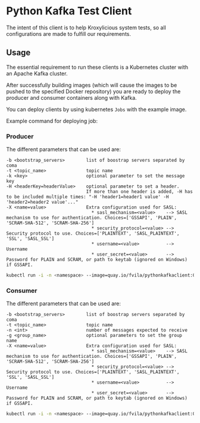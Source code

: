 # Python Kafka Test Client

The intent of this client is to help Kroxylicious system tests, so all configurations are made to fulfill our requirements.

## Usage

The essential requirement to run these clients is a Kubernetes cluster with an Apache Kafka cluster.

After successfully building images (which will cause the images to be pushed to the specified Docker repository) you are ready to deploy the producer and consumer containers along with Kafka.

You can deploy clients by using kubernetes `Jobs` with the example image.

Example command for deploying job:

### Producer

The different parameters that can be used are:
```
-b <bootstrap_servers>        list of boostrap servers separated by coma
-t <topic_name>               topic name
-k <key>                      optional parameter to set the message key
-H <headerKey=headerValue>    optional parameter to set a header. 
                              If more than one header is added, -H has to be included multiple times: "-H 'header1=header1 value' -H 'header2=header2 value'..."
-X <name=value>               Extra configuration used for SASL: 
                                * sasl_mechanism=<value>    --> SASL mechanism to use for authentication. Choices=['GSSAPI', 'PLAIN', 'SCRAM-SHA-512', 'SCRAM-SHA-256']
                                * security_protocol=<value> --> Security protocol to use. Choices=['PLAINTEXT', 'SASL_PLAINTEXT', 'SSL', 'SASL_SSL']
                                * username=<value>          --> Username
                                * user_secret=<value>       --> Password for PLAIN and SCRAM, or path to keytab (ignored on Windows) if GSSAPI.
```

```bash
kubectl run -i -n <namespace> --image=quay.io/fvila/pythonkafkaclient:0.1.0-2.11.1 -- python3 /usr/src/confluent-kafka-python/Producer.py -b <bootstrap-servers> -t <topic_name>
```

### Consumer

The different parameters that can be used are:
```
-b <bootstrap_servers>        list of boostrap servers separated by coma
-t <topic_name>               topic name
-n <int>                      number of messages expected to receive
-g <group_name>               optional parameters to set the group name
-X <name=value>               Extra configuration used for SASL: 
                                * sasl_mechanism=<value>    --> SASL mechanism to use for authentication. Choices=['GSSAPI', 'PLAIN', 'SCRAM-SHA-512', 'SCRAM-SHA-256']
                                * security_protocol=<value> --> Security protocol to use. Choices=['PLAINTEXT', 'SASL_PLAINTEXT', 'SSL', 'SASL_SSL']
                                * username=<value>          --> Username
                                * user_secret=<value>       --> Password for PLAIN and SCRAM, or path to keytab (ignored on Windows) if GSSAPI.
```
```bash
kubectl run -i -n <namespace> --image=quay.io/fvila/pythonkafkaclient:0.1.0-2.11.1 -- python3 /usr/src/confluent-kafka-python/Consumer.py -n <num_of_expected_messages> -b <bootstrap-servers> -t <topic_name>
```
